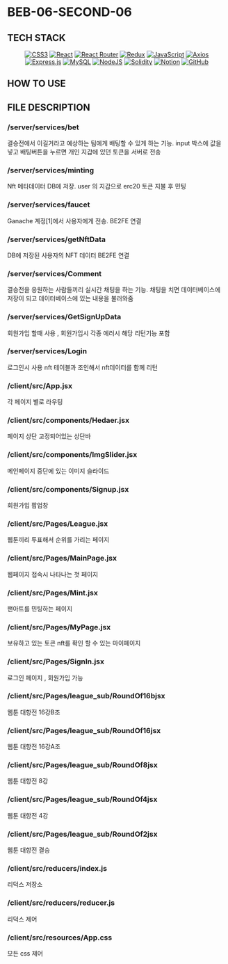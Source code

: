 # BEB-06-SECOND-06

## TECH STACK
<div align="center">

  <a href="CSS3">![CSS3](https://img.shields.io/badge/css3-%231572B6.svg?style=for-the-badge&logo=css3&logoColor=white)</a>
  <a href="React">![React](https://img.shields.io/badge/react-%2320232a.svg?style=for-the-badge&logo=react&logoColor=%2361DAFB)</a>
  <a href="React Router">![React Router](https://img.shields.io/badge/React_Router-CA4245?style=for-the-badge&logo=react-router&logoColor=white)</a>
  <a href="Redux">![Redux](https://img.shields.io/badge/redux-%23593d88.svg?style=for-the-badge&logo=redux&logoColor=white)</a>
  <a href="JavaScript">![JavaScript](https://img.shields.io/badge/javascript-%23323330.svg?style=for-the-badge&logo=javascript&logoColor=%23F7DF1E)</a>
  <a href="Axios">![Axios](https://img.shields.io/badge/Axios-5A29E4.svg?style=for-the-badge&logo=Axios&logoColor=white)</a>
  <a href="Express.js">![Express.js](https://img.shields.io/badge/express.js-%23404d59.svg?style=for-the-badge&logo=express&logoColor=%2361DAFB)</a>
  <a href="MySQL">![MySQL](https://img.shields.io/badge/mysql-%2300f.svg?style=for-the-badge&logo=mysql&logoColor=white)</a>
  <a href="NodeJS">![NodeJS](https://img.shields.io/badge/node.js-6DA55F?style=for-the-badge&logo=node.js&logoColor=white)</a>
  <a href="Solidity">![Solidity](https://img.shields.io/badge/Solidity-%23363636.svg?style=for-the-badge&logo=solidity&logoColor=white)</a>
  <a href="Notion">![Notion](https://img.shields.io/badge/Notion-%23000000.svg?style=for-the-badge&logo=notion&logoColor=white)</a>
  <a href="GitHub">![GitHub](https://img.shields.io/badge/github-%23121011.svg?style=for-the-badge&logo=github&logoColor=white)</a>

</div>

## HOW TO USE

## FILE DESCRIPTION

### /server/services/bet
결승전에서 이길거라고 예상하는 팀에게 배팅할 수 있게 하는 기능. input 박스에 값을 넣고 배팅버튼을 누르면 개인 지갑에 있던 토큰을 서버로 전송

### /server/services/minting
Nft 메타데이터 DB에 저장. user 의 지갑으로 erc20 토큰 지불 후 민팅

### /server/services/faucet
Ganache 계정[1]에서 사용자에게 전송. BE2FE 연결

### /server/services/getNftData
DB에 저장된 사용자의 NFT 데이터 BE2FE 연결

### /server/services/Comment 
결승전을 응원하는 사람들끼리 실시간 채팅을 하는 기능.  채팅을 치면 데이터베이스에 저장이 되고 데이터베이스에 있는 내용을 불러와줌

### /server/services/GetSignUpData 
회원가입 할때 사용  , 회원가입시 각종 에러시 해당 리턴기능 포함 

### /server/services/Login
로그인시 사용 nft 테이블과 조인해서 nft데이터를 함께 리턴 

### /client/src/App.jsx
각 페이지 별로 라우팅

### /client/src/components/Hedaer.jsx
페이지 상단 고정되어있는 상단바

### /client/src/components/ImgSlider.jsx
메인페이지 중단에 있는 이미지 슬라이드

### /client/src/components/Signup.jsx
회원가입 팝업창

### /client/src/Pages/League.jsx
웹툰끼리 투표해서 순위를 가리는 페이지 

### /client/src/Pages/MainPage.jsx
웹페이지 접속시 나타나는 첫 페이지 

### /client/src/Pages/Mint.jsx
팬아트를 민팅하는 페이지 

### /client/src/Pages/MyPage.jsx
보유하고 있는 토큰 nft를 확인 할 수 있는 마이페이지

### /client/src/Pages/SignIn.jsx
로그인 페이지 , 회원가입 가능 

### /client/src/Pages/league_sub/RoundOf16bjsx
웹툰 대항전 16강B조 

### /client/src/Pages/league_sub/RoundOf16jsx
웹툰 대항전 16강A조 

### /client/src/Pages/league_sub/RoundOf8jsx
웹툰 대항전 8강 

### /client/src/Pages/league_sub/RoundOf4jsx
웹툰 대항전 4강 

### /client/src/Pages/league_sub/RoundOf2jsx
웹툰 대항전 결승

### /client/src/reducers/index.js
리덕스 저장소

### /client/src/reducers/reducer.js
리덕스 제어 

### /client/src/resources/App.css
모든 css 제어 



